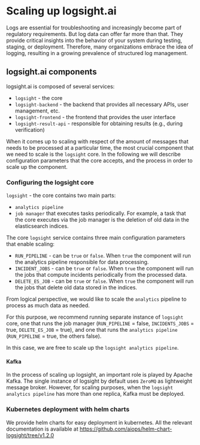# Scaling up logsight.ai

Logs are essential for troubleshooting and increasingly become part of regulatory requirements. But log data can offer far more than that. 
They provide critical insights into the behavior of your system during testing, staging, or deployment. 
Therefore, many organizations embrace the idea of logging, resulting in a growing prevalence of structured log management. 

## logsight.ai components

logsight.ai is composed of several services:
- `logsight` - the core
- `logsight-backend` - the backend that provides all necessary APIs, user management, etc.
- `logsight-frontend` - the frontend that provides the user interface
- `logsight-result-api` - responsible for obtaining results (e.g., during verification)

When it comes up to scaling with respect of the amount of messages that needs to be processed at a particular time, the most crucial component that we need to scale is the `logsight` core.
In the following we will describe configuration parameters that the core accepts, and the process in order to scale up the component.

### Configuring the logsight core

`logsight` - the core contains two main parts:
- `analytics pipeline`
- `job manager` that executes tasks periodically. For example, a task that the core executes via the job manager is the deletion of old data in the elasticsearch indices.

The core `logsight` service contains three main configuration parameters that enable scaling: 
- `RUN_PIPELINE` - can be `true` or `false`. When `true` the component will run the analytics pipeline responsible for data processing.
- `INCIDENT_JOBS` - can be `true` or `false`. When `true` the component will run the jobs that compute incidents periodically from the processed data.
- `DELETE_ES_JOB` - can be `true` or `false`. When `true` the component will run the jobs that delete old data stored in the indices.

From logical perspective, we would like to scale the `analytics` pipeline to process as much data as needed.

For this purpose, we recommend running separate instance of `logsight` core, one that runs the job manager (`RUN_PIPELINE` = false, `INCIDENTS_JOBS` = true, `DELETE_ES_JOB` = true),
and one that runs the `analytics pipeline` (`RUN_PIPELINE` = true, the others false).

In this case, we are free to scale up the `logsight analytics pipeline`. 

#### Kafka
In the process of scaling up logsight, an important role is played by Apache Kafka. The single instance of logsight by default uses `ZeroMQ` as lightweight message broker.
However, for scaling purposes, when the `logsight analytics pipeline` has more than one replica, Kafka must be deployed. 

### Kubernetes deployment with helm charts
We provide helm charts for easy deployment in kubernetes. All the relevant documentation is available at https://github.com/aiops/helm-chart-logsight/tree/v1.2.0

